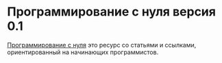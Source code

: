 Программирование с нуля версия 0.1
==============================

[Программирование с нуля](https://github.com/ellysh/programming-from-scratch/wiki) это ресурс со статьями и ссылками, ориентированный на начинающих программистов.
